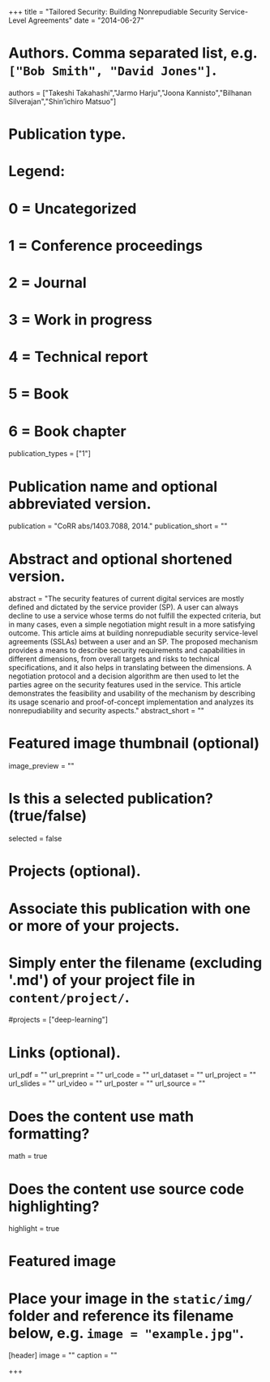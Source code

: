 +++
title = "Tailored Security: Building Nonrepudiable Security Service-Level Agreements"
date = "2014-06-27"

# Authors. Comma separated list, e.g. `["Bob Smith", "David Jones"]`.
authors = ["Takeshi Takahashi","Jarmo Harju","Joona Kannisto","Bilhanan Silverajan","Shin’ichiro Matsuo"]

# Publication type.
# Legend:
# 0 = Uncategorized
# 1 = Conference proceedings
# 2 = Journal
# 3 = Work in progress
# 4 = Technical report
# 5 = Book
# 6 = Book chapter
publication_types = ["1"]

# Publication name and optional abbreviated version.
publication = "CoRR abs/1403.7088, 2014."
publication_short = ""

# Abstract and optional shortened version.
abstract = "The security features of current digital services are mostly defined and dictated by the service provider (SP). A user can always decline to use a service whose terms do not fulfill the expected criteria, but in many cases, even a simple negotiation might result in a more satisfying outcome. This article aims at building nonrepudiable security service-level agreements (SSLAs) between a user and an SP. The proposed mechanism provides a means to describe security requirements and capabilities in different dimensions, from overall targets and risks to technical specifications, and it also helps in translating between the dimensions. A negotiation protocol and a decision algorithm are then used to let the parties agree on the security features used in the service. This article demonstrates the feasibility and usability of the mechanism by describing its usage scenario and proof-of-concept implementation and analyzes its nonrepudiability and security aspects."
abstract_short = ""

# Featured image thumbnail (optional)
image_preview = ""

# Is this a selected publication? (true/false)
selected = false

# Projects (optional).
#   Associate this publication with one or more of your projects.
#   Simply enter the filename (excluding '.md') of your project file in `content/project/`.
#projects = ["deep-learning"]

# Links (optional).
url_pdf = ""
url_preprint = ""
url_code = ""
url_dataset = ""
url_project = ""
url_slides = ""
url_video = ""
url_poster = ""
url_source = ""

# Does the content use math formatting?
math = true

# Does the content use source code highlighting?
highlight = true

# Featured image
# Place your image in the `static/img/` folder and reference its filename below, e.g. `image = "example.jpg"`.
[header]
image = ""
caption = ""

+++